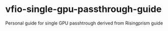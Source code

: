 # vfio-single-gpu-passthrough-guide
Personal guide for single GPU passhtrough derived from Risingprism guide
